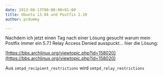 ```yaml
---
date: 2013-08-13T00:00:00+01:00
title: Ubuntu 13.04 und Postfix 2.10
author: pcdummy

---
```

Nachdem ich jetzt einen Tag nach einer L&ouml;sung gesucht warum mein Postfix immer ein 5.7.1 Relay Access Denied ausspuckt... hier die L&ouml;sung:

[https://bbs.archlinux.org/viewtopic.php?id=158020](https://bbs.archlinux.org/viewtopic.php?id=158020)

Aus `smtpd_recipient_restrictions` wird `smtpd_relay_restrictions`<!--more-->
